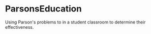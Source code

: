# ParsonsEducation
Using Parson's problems to in a student classroom to determine their effectiveness.
